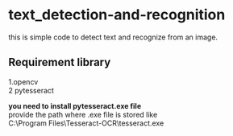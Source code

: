 # text_detection-and-recognition
this is simple code to detect text and recognize from an image. 
##  Requirement library
 1.opencv <br>
 2  pytesseract
 
<b>you need to install pytesseract.exe file</b> <br>
 provide the path where .exe file is stored like   
 C:\Program Files\Tesseract-OCR\tesseract.exe
